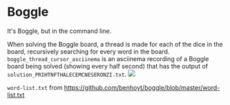 # Boggle
It's Boggle, but in the command line.

When solving the Boggle board, a thread is made for each of the dice in the board, recursively searching for every word in the board.
`boggle_thread_cursor_asciinema` is an asciinema recording of a Boggle board being solved (showing every half second) that has the output of `solution_PRIHTNFTHALECEMCNESERONZI.txt`.
<a href="https://asciinema.org/a/GaCdixxVbaGpHbX2JcUTiGsSg" target="_blank"><img src="https://asciinema.org/a/GaCdixxVbaGpHbX2JcUTiGsSg.svg" /></a>


`word-list.txt` from https://github.com/benhoyt/boggle/blob/master/word-list.txt
